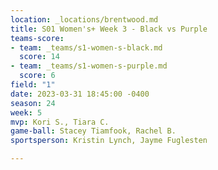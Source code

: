 ```yaml
---
location: _locations/brentwood.md
title: S01 Women's+ Week 3 - Black vs Purple
teams-score:
- team: _teams/s1-women-s-black.md
  score: 14
- team: _teams/s1-women-s-purple.md
  score: 6
field: "1"
date: 2023-03-31 18:45:00 -0400
season: 24
week: 5
mvp: Kori S., Tiara C.
game-ball: Stacey Tiamfook, Rachel B.
sportsperson: Kristin Lynch, Jayme Fuglesten

---
```

